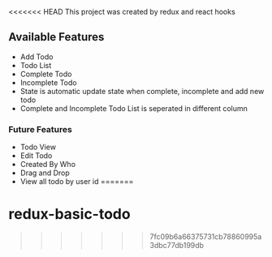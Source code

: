 <<<<<<< HEAD
This project was created by redux and react hooks

## Available Features

- Add Todo
- Todo List
- Complete Todo
- Incomplete Todo
- State is automatic update state when complete, incomplete and add new todo
- Complete and Incomplete Todo List is seperated in different column

### Future Features

- Todo View
- Edit Todo
- Created By Who
- Drag and Drop
- View all todo by user id
=======
# redux-basic-todo
>>>>>>> 7fc09b6a66375731cb78860995a3dbc77db199db
